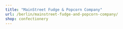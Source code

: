 ```yaml
---
title: "MainStreet Fudge & Popcorn Company"
url: /berlin/mainstreet-fudge-and-popcorn-company/
shop: confectionery
---
```


